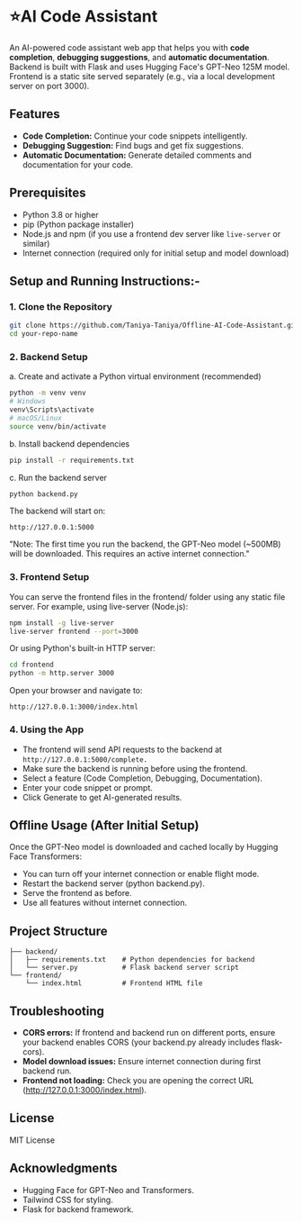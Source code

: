 # ⭐AI Code Assistant

An AI-powered code assistant web app that helps you with **code completion**, **debugging suggestions**, and **automatic documentation**.  
Backend is built with Flask and uses Hugging Face's GPT-Neo 125M model.  
Frontend is a static site served separately (e.g., via a local development server on port 3000).

## Features

- **Code Completion:** Continue your code snippets intelligently.
- **Debugging Suggestion:** Find bugs and get fix suggestions.
- **Automatic Documentation:** Generate detailed comments and documentation for your code.

## Prerequisites

- Python 3.8 or higher
- pip (Python package installer)
- Node.js and npm (if you use a frontend dev server like `live-server` or similar)
- Internet connection (required only for initial setup and model download)

## Setup and Running Instructions:-

### 1. Clone the Repository
```bash
git clone https://github.com/Taniya-Taniya/Offline-AI-Code-Assistant.git
cd your-repo-name
```
### 2. Backend Setup
a. Create and activate a Python virtual environment (recommended)
```bash
python -m venv venv
# Windows
venv\Scripts\activate
# macOS/Linux
source venv/bin/activate
```
b. Install backend dependencies
```bash
pip install -r requirements.txt
```
c. Run the backend server
```bash
python backend.py
```
The backend will start on:
```
http://127.0.0.1:5000
```
"Note: The first time you run the backend, the GPT-Neo model (~500MB) will be downloaded. This requires an active internet connection."

### 3. Frontend Setup
You can serve the frontend files in the frontend/ folder using any static file server.
For example, using live-server (Node.js):
```bash
npm install -g live-server
live-server frontend --port=3000
```
Or using Python's built-in HTTP server:
```bash
cd frontend
python -m http.server 3000
```
Open your browser and navigate to:
```
http://127.0.0.1:3000/index.html
```

### 4. Using the App
- The frontend will send API requests to the backend at 
`http://127.0.0.1:5000/complete.`
- Make sure the backend is running before using the frontend.
- Select a feature (Code Completion, Debugging, Documentation).
- Enter your code snippet or prompt.
- Click Generate to get AI-generated results.

## Offline Usage (After Initial Setup)
Once the GPT-Neo model is downloaded and cached locally by Hugging Face Transformers:

- You can turn off your internet connection or enable flight mode.
- Restart the backend server (python backend.py).
- Serve the frontend as before.
- Use all features without internet connection.

## Project Structure
```
├── backend/             
│   ├── requirements.txt    # Python dependencies for backend
│   └── server.py           # Flask backend server script
└── frontend/             
    └── index.html          # Frontend HTML file
```

## Troubleshooting
- **CORS errors:** If frontend and backend run on different ports, ensure your backend enables CORS (your backend.py already includes flask-cors).
- **Model download issues:** Ensure internet connection during first backend run.
- **Frontend not loading:** Check you are opening the correct URL  (http://127.0.0.1:3000/index.html).

## License
MIT License

## Acknowledgments
- Hugging Face for GPT-Neo and Transformers.
- Tailwind CSS for styling.
- Flask for backend framework.
